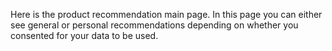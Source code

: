 Here is the product recommendation main page. In this page you can either see general or personal recommendations depending on whether you consented for your data to be used.